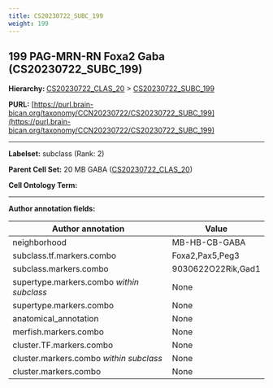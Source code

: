 ```yaml
---
title: CS20230722_SUBC_199
weight: 199
---
```

## 199 PAG-MRN-RN Foxa2 Gaba (CS20230722_SUBC_199)
<b>Hierarchy: </b>
[CS20230722_CLAS_20](../CS20230722_CLAS_20) >
[CS20230722_SUBC_199](../CS20230722_SUBC_199)

**PURL:** [https://purl.brain-bican.org/taxonomy/CCN20230722/CS20230722_SUBC_199](https://purl.brain-bican.org/taxonomy/CCN20230722/CS20230722_SUBC_199)

---


**Labelset:** subclass (Rank: 2)

**Parent Cell Set:** 20 MB GABA ([CS20230722_CLAS_20](../CS20230722_CLAS_20))



**Cell Ontology Term:** 

[MARKER GENES.]: #


---

[TRANSFERRED ANNOTATIONS.]: #


[AUTHOR ANNOTATION FIELDS.]: #


**Author annotation fields:**

| Author annotation | Value |
|-------------------|-------|
|neighborhood|MB-HB-CB-GABA|
|subclass.tf.markers.combo|Foxa2,Pax5,Peg3|
|subclass.markers.combo|9030622O22Rik,Gad1|
|supertype.markers.combo _within subclass_|None|
|supertype.markers.combo|None|
|anatomical_annotation|None|
|merfish.markers.combo|None|
|cluster.TF.markers.combo|None|
|cluster.markers.combo _within subclass_|None|
|cluster.markers.combo|None|
